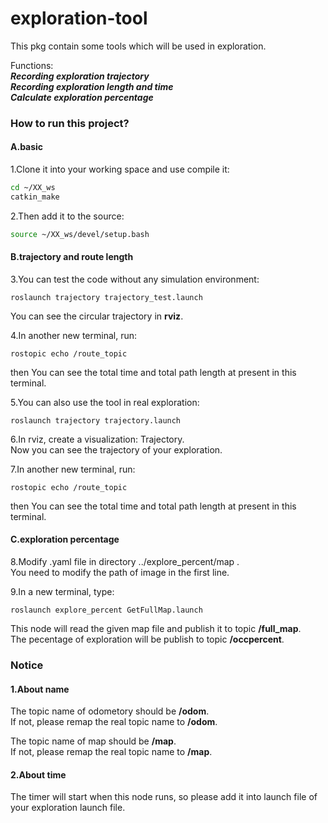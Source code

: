 # exploration-tool
This pkg contain some tools which will be used in exploration.

Functions:  
***Recording exploration trajectory  
Recording exploration length and time  
Calculate exploration percentage*** 

  
### How to run this project?
#### A.basic  
1.Clone it into your working space and use compile it:
```Bash
cd ~/XX_ws
catkin_make
```
2.Then add it to the source:
```Bash
source ~/XX_ws/devel/setup.bash
```
#### B.trajectory and route length  
3.You can test the code without any simulation environment:
```
roslaunch trajectory trajectory_test.launch
```
You can see the circular trajectory in **rviz**.    

4.In another new terminal, run:
```
rostopic echo /route_topic
```
then You can see the total time and total path length at present in this terminal.  

5.You can also use the tool in real exploration:
```
roslaunch trajectory trajectory.launch
```
6.In rviz, create a visualization: Trajectory.  
Now you can see the trajectory of your exploration.  

7.In another new terminal, run:
```
rostopic echo /route_topic
```
then You can see the total time and total path length at present in this terminal.  

#### C.exploration percentage  
8.Modify .yaml file in directory ../explore_percent/map .  
You need to modify the path of image in the first line.   

9.In a new terminal, type:
```
roslaunch explore_percent GetFullMap.launch
```
This node will read the given map file and publish it to topic **/full_map**.  
The pecentage of exploration will be publish to topic **/occpercent**.  

### Notice
#### 1.About name  
The topic name of odometory should be **/odom**.  
If not, please remap the real topic name to **/odom**.  

The topic name of map should be **/map**.  
If not, please remap the real topic name to **/map**.  
#### 2.About time  
The timer will start when this node runs, so please add it into launch file of your exploration launch file.

